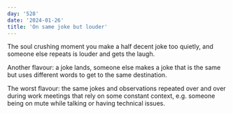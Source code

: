 ```yaml
---
day: '528'
date: '2024-01-26'
title: 'On same joke but louder'
---
```


The soul crushing moment you make a half decent joke too quietly, and someone else repeats is louder and gets the laugh.

Another flavour: a joke lands, someone else makes a joke that is the same but uses different words to get to the same destination.

The worst flavour: the same jokes and observations repeated over and over during work meetings that rely on some constant context, e.g. someone being on mute while talking or having technical issues.
